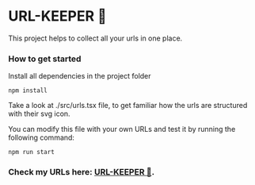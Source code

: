 # URL-KEEPER 🔗

This project helps to collect all your urls in one place. 

### How to get started

Install all dependencies in the project folder

```
npm install
```

Take a look at ./src/urls.tsx file, to get familiar how the urls are structured with their svg icon.

You can modify this file with your own URLs and test it by running the following command:

```
npm run start
```


### Check my URLs here: [URL-KEEPER 🔗](https://shkholikov.github.io/URL-KEEPER/).
